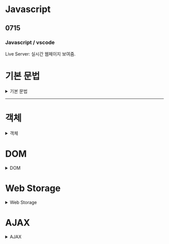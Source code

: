 # Javascript

## 0715

### Javascript / vscode

Live Server: 실시간 웹페이지 보여줌.

<h1>기본 문법</h1>
<details>
<summary>기본 문법</summary> 
<div markdown="1">


**0803**



HTML 자바스크립트 사용

`<script> </script>` 태그를 사용

문서 내 위치의 제약이 없음 

보통  `</body>` 태그 바로 위에 옴

```html
<script>
      console.log(2);
</script>
```

콘솔 로그

- **외부스크립트 참조하기**

.js 확장자를 가진 파일을 생성

html 문서에서 `<script src="외부파일의 위치"></script>`

```html
	<script src="js02.js">
      console.log("실행되지 않는 부분");
    </script>
    <script>
      console.log("파일 호출과 별도의 태그를 만들어서 실행");
    </script>
```

외부스크립트를 참조하는 구간에 있는 태그는 실행x

- **주석**

```html
      // 한줄 주석
      /*
        여러줄 주석
      */
```

자바와 유사

## 변수

가리키는 값에 대한 타입을 나타냄

var, let, const 키워드를 이용하여 변수를 선언

var: 중복 선언 가능

undefined: 변수에 아무 값도 없어서 타입을 알 수 없는 경우

동적 타입: 대입되는 값에 따라 용도가 변경

문자, $, _로 시작, 대소문자 구분, 예약어 사용X

### var

- 재선언 가능, 재할당 가능
- ES6 이전에 변수 선언시 사용
- 호이스팅(Hoisting) 특성이 있음
    - 자바스크립트 함수는 실행되기 전에 함수 안에 필요한 변수값들을 모두 모아서 유효 범위의 최상단에 선언한다.
    [https://gmlwjd9405.github.io/2019/04/22/javascript-hoisting.html](https://gmlwjd9405.github.io/2019/04/22/javascript-hoisting.html)
    
    ```jsx
    console.log(major) // undefined 에러가 나지 않음
    var major="정치";
    console.log(major);
    /////////////////////////////실제 동작
    var major; // hoisting
    console.log(major)
    major="정치";
    console.log(major)
    ```
    
- 함수 스코프


 예약어 사용x

 대소문자 구분
 
 문자, $, _ 로 시작 (숫자는 안됨)
 
 기본 카멜케이스 
 
 클래스, 생성자 -> 파스칼케이스
 
 상수 대문자 스네이크 케이스


### let

- 재선언 불가, 재할당 가능
- 블록 스코프 (≠var: 함수 스코프)
    
    ```jsx
    let job = "teacher";
    {
      let job = "student";
    }
    console.log(job)
    // teacher
    ```
    
    - [https://velog.io/@fromzoo/함수스코프-vs-블록스코프](https://velog.io/@fromzoo/%ED%95%A8%EC%88%98%EC%8A%A4%EC%BD%94%ED%94%84-vs-%EB%B8%94%EB%A1%9D%EC%8A%A4%EC%BD%94%ED%94%84)
    - i는 for 블록 안에서만 유효함
    
    ```jsx
    function  loop() { 
    	for (let i = 0; i < 5; i++) { 
    		console.log(i); 
    	} 
    	console.log('final', i); 
    } 
    loop(); /* ReferenceError: i is not defined */
    ```
    
    - cf. 함수 스코프
    
    ```jsx
    function loop() {
    	for(var i = 0; i < 5; i++) {
    		console.log(i);
    	}
    	console.log('final',i);
    }
    loop();
    /*
    	0
    	1
    	2
    	3
    	4
    	final 5
    */
    ```
    
- 호이스팅 X

### const

- 재선언 불가, 재 할당 불가
- 블록 스코프
- 대문자 SNAKE_CASE 사용
- 선언 시 값을 할당해야 함
    - 값을 재할당할 수 없기 때문에
- 상수로 사용

---

### undefined

- 변수에 값이 대입되지 않은 상태

```jsx
var name;
console.log(name);
```

## 데이터 타입(Data Type)

- 기본 데이터 타입(primitive): String, Number, Boolean, null, undefined
- 객체 타입(Reference) : Object - function, array 등

### typeof - 변수의 자료형 검사

- typeof 데이터
- typeof (데이터)
- typeof의 결과는 문자열 반환
- null의 데이터 타입은 null이 아닌 object (설계 실수)
- funcion은 기능을 가진 객체

### 동적 데이터 타입

다양한 값의 대입이 가능

### 숫자형 (Number)

정수와 실수로 나누어 구분하지 않음 (부동소수점 형식)

실수에 대해서는 정확한 연산x

일반적인 숫자 외 특수 숫자 포함(Infinity, NaN)

e를 활용하여 거듭제곱 표현 가능

### 문자열 (String)

- “ “로 감싼다
- ‘ ‘로 감싼다
- ` `(backtick)로 감싼다 -> Template Literal(ES6)
    - 여러 줄 입력이 가능 - 공백, 줄 넘김 유지
    - 문자열 내 ${변수명}을 이용하여 변수와 문자열을 결합
- UTF-16형식

emoji [https://apps.timwhitlock.info/emoji/tables/unicode#emoji-modal](https://apps.timwhitlock.info/emoji/tables/unicode#emoji-modal)

문자열 접근

```jsx
'문자열'.length
'문자열'[1]
'문자열'.charAt(1)
'문자열'[100] // undefined
'문자열'.charAt(100) // undefined
```

**연산**

문자열 + 숫자 → 문자열

그 이외의 연산 → 숫자

```jsx
// 하나라도 문자열이면 문자열로 +
// 2+2+'1' ->  '41'
console.log(1 + "20"); // 120
console.log("1" + "20"); // 120
console.log("1" + 20); // 120
console.log("100" - 8); // 92
console.log("100" * 8); // 800

console.log(1+"2"+2) //122
console.log("1"+2+2) // 122
```

형변환

```jsx
Number('123n') // NaN
Number(' 0123 ') // 123
Number(false) // 0
Number(undefined) // NaN
Number(null) // 0

String()
```

### Boolean

**자바스크립트 false**

- null, undefined, 0, ‘’ (빈 문자열), NaN → false
- 나머지는 true로 인식

```jsx
console.log("!!0", !!0);
console.log("!!''", !!"");
console.log("!!null", !!null);
console.log("!!undefined", !!undefined);
console.log("!!NaN", !!NaN);
// 모두 false
Boolean()

console.log(!!"0"); // true 빈 문자열이 아님

var id;
if (id) {
  console.log("id가 값이 있는 경우임...");
} else {
  console.log("id가 값이 없는 경우임...");
}
// else 출력 -> undefined
```

`!! = Boolean()`

### 연산자

+(덧셈), 단 항 사용시 Number()와 동일한 역할 `+"0"`

-, *, /, %, =, += -=, ++, — 

**(거듭제곱)

- 일치 연산자

값과 타입이 일치하는지 체크 `===, !==`

```jsx
var i = 100;
var j = "100";

// 비교시 암묵적 타입 변환을 통해 타입을 일치시킨 후 비교
console.log("i == j", i == j); // true 값만 확인
console.log("i === j", i === j); // false 값과 타입 확인
```

## 제어문

```jsx
for(let i = 0 ; i<10; i++ ){
  console.log(i)
}

let j = 0
while( j < 10) {
  j++;
}
do {

}while(j < 10)


// for in
// 객체의 속성들을 순회할 때 사용
// 배열도 순회 가능하지만 인덱스 순으로 순회한다는 보장이 없음
let student = {
  name: "이름",
  age: 20,
  hobby: ["취미1", "취미2"],
  "favorite singer": "가수",
};

for(key in student){
  console.log(key)
  console.log(student[`${key}`])
}
// name
// 이름
// age
// 20
// hobby
// (2) ['취미1', '취미2']
// favorite singer
// 가수 

// for of
// 반복 가능한(iterable) 객체를 순회하며 값을 꺼낼 때 사용
// Array, Map, Set, String 등
let food = ['김밥', '사이다']
for(val of food){
  console.log(val)
}
```

## 배열

배열의 생성: [] 또는 Array()

크기는 동적으로 변경

크기가 지정되어 있지 않은 경우에도 데이터의 입력 가능

배열의 길이는 가장 큰 인덱스+1

배열은 여러가지의 데이터 타입을 하나의 배열에 입력할 수 있음

push 함수를 통해 데이터 추가

```jsx
var arr1 = [];
var arr2 = new Array();

arr1[0] = 10;
arr1[2] = 30;
console.log(arr1[0], arr1[1], arr1[2]);  // 10 undefined 30
console.log(arr1.length);  // 3

arr1[3] = "문자열";
arr1[4] = {};
arr1[5] = [1, 2, 3];
arr1[6] = true;
arr1["msg"] = "메세지";
console.log(arr1);

arr1.push("추가"); // 배열 마지막 추가
arr1.pop() // 배열 마지막 제거
arr1.unshift("추가") // 배열 가장 앞 추가
arr1.shift() // 배열 가장 앞 제거
arr1.includes() //특정값 있는지 판별
arr1.indexOf() // 인덱스 반환 없으면 -1
arr1.join(구분자) // 구분자로 연결하여 반환 생략시 쉼표 기본
```


</div>
</details>

---

<h1>객체</h1>
<details>
<summary>객체</summary> 
<div markdown="1">

# 객체

문자열로 이름을 붙인 값들의 집합체 (Key : Value) (json)

key는 문자열

객체에 저장하는 값=프로퍼티(Property)

prototype이라는 특별한 프로퍼티를 가지고 있음

## 객체 만들기

객체 리터럴 이용: {}

Object 생성자 이용: `new Object()`

생성자 함수 이용 `function Member() {}`

```jsx
let member1 = { id: "aa", email: "aa@a.com" };
function Member(id, email) {
  this.id = id;
  this.email = email;
}

// this는 나를 부른 것! -> member2
let member2 = new Member("aa", "aa@a.com");
```

### 객체 생성 시 프로퍼티 추가

```jsx
let student = {
  name: "이름",
  age: 20,
  hobby: ["취미1", "취미1"],
  "favorite singer": "가수", 
// 띄어쓰기, 특수문자가 있으면 알아서 key를 인식x -> 따옴표 필요함
};

console.log(student.name);
console.log(student[age]); // 에러
console.log(student.hobby);
console.log(student["favorite singer"]); // .으로 접근x

```

### 프로퍼티 추가 생성 삭제

```jsx
// 프로퍼티 생성
var member = {};
member["id"] = "lee";
member.name = "이름";

// 동적인 프로퍼티 추가
member.email = "lee@email.com";
console.log(member);

// 프로퍼티 수정
member["id"] = "id2";  
member.email = "id2@a.com";  

// 프로퍼티 제거
let member = { id: "id", email: "id@a.com" };
delete member.id;
console.log(member);

```

함수 안에서의 this는 함수를 호출한 객체

```jsx
//함수안에서 this는 함수를 호출한 객체이다.

var m1 = {name: "이름1"};
var m2 = {name: "이름2"};
function msg () {
    console.log(this);
    console.log(this.name + "입니다.");
}
m1.msg = msg; //msg라는 key를 가진 function을 정의함 this.name:이름1
m2.msg = msg; // this.name = 이름2
m1.msg(); // 
m2.msg();
```

## JSON

JavaScript Object Notation

자바스크립트를 토대로 개발

여러 프로그래밍 언어에서 사용할 수 있는 독립형 언어

웹 클라이언트와 웹 서버 간 데이터 교환에 사용

웹 브라우저 비동기 처리에 사용되는 AJAX의 데이터 교환 형식으로 널리 알려짐


### Key, Value의 쌍으로 표현

- {”key” : value, … }
- key는 “”로 묶어서 표현
- value는 String일 경우 “”로 묶어서 표현

### JSON 내장 메서드

`JSON.parse()` : JSON 문자열 → 자바스크립트 객체

`JSON.stringify()`: 자바스크립트 객체 → JSON 문자열

# 함수

## 특징

- 객체 타입으로 값처럼 사용이 가능
- 함수를 변수에 대입하거나 매개변수로 넘길 수 있음
- 배열의 요소에 넣거나 객체의 프로퍼티로 설정이 가능
- 매개변수의 개수가 일치하지 않아도 호출이 가능
- JavaScript의 함수는 일급 객체(First-class-citizen)에 해당
    - 변수에 할당 가능
    - 함수의 매개변수로 전달 가능
    - 함수의 반환 값으로 사용 가능

## 함수 만들기

- 함수 선언식

`function 함수명() {함수 내용}`

- 함수 표현식

`let 함수명 = function() {함수 내용}`

### 함수 선언식

- 함수의 이름과 함께 정의하는 방식
- 함수의 이름
- 매개변수
- 내용
- 호이스팅o

```jsx
func( ); // 호이스팅됨 -> 문제x
function func( ) {
    console.log('선언식');
}
// 반환값이 없음 -> 콘솔에 undefined 
```

### 함수 표현식

- 익명 함수로 정의 가능
- 매개변수
- 내용

```jsx
func( ); // 호이스팅x -> 문제o
let func = function ( ) {
    console.log('표현식');
};
```

var로 선언해도 안 됨

```jsx
var func; // 호이스팅?
func() // 함수가 아니라고 인식함!
func = ~~;
```

### 선언식 vs 표현식

- 선언식: 호이스팅의 영향을 받아 함수 선언 이전에 호출 가능
- 표현식: 함수는 선언 이전에 호출이 불가능

## 함수의 리턴

함수의 실행 결과로 함수를 반환할 수 있음

리턴값이 없을 경우 undefined 반환

```jsx
function func() {
  return function (num1, num2) {
    return num1 + num2;
  };
}
function func2() {}

let callFn = func();
let result = callFn(100, 200);
console.log(result);

console.log(func2()); // undefined 출력

let callFn2 = func; // 함수
callFn2()(100,200) // 300 반환
```

## 함수의 호출

정의된 함수를 호출 시 함수를 값으로 넘길 수 있음

```jsx
function func(callFn) {
  callFn("hello");
}
function fn(msg) {
  console.log(msg);
}

func(fn("hello")); // error 
func(fn); // hello
```

## 함수 매개변수

호출 시 매개변수의 영향을 받지 않음

arguments라는 함수 내부의 프로퍼티를 이용하여 매개변수의 처리가 가능

오버로딩 개념X

기본 인자(default arguments)를 사용할 수 있음

```jsx
function fn1(num) {
  console.log("fn1", num);
}
fn1();
fn1(100);
fn1(100, 100);

//
function fn2() {
  console.log(arguments.length);
  for (let i = 0; i < arguments.length; i++) {
    console.log(arguments[i]);
  }
}
fn2(1);
fn2(1, 10, 100);

//
function fn() {
  console.log(1);
}
function fn() {
  console.log(2);
}
function fn(num) {
  console.log(num);
}
fn();
fn(1);

//

function hello(name = "이름") {
  console.log(name + "님 안녕하세요.");
}
hello(); // 이름님 안녕하세요.
hello("이름2"); // 이름2님 안녕하세요.
```

## 화살표 함수

ES6에서 추가

함수를 심플하게 정의

`(매개변수) => {명령어}`

작성순서

1. function 키워드 삭제
2. () 안에 함수가 사용할 파라미터 이름 작성
3. 화살표 ( ⇒ )를 붙인다.
4. {}를 작성하고 블록 안에 함수가 실행할 코드 작성

매개변수가 하나일 경우 ()를 생략할 수 있음 (하나도 없으면 생략할 수 없음)

실행 문장이 하나일 경우 {}을 생략할 수 있음

실행되는 하나의 문장이 return문일 경우 return 키워드를 생략해야 한다


</div>
</details>


<h1>DOM</h1>
<details>
<summary>DOM</summary> 
<div markdown="1">



# DOM

Document Object Model

## window 제공 함수

- alert
- confirm
    - 확인, 취소
- prompt
    - 입력
- open
- parseInt, parseFloat
- setTimeout, clearTimeout
- setInterval, clearInterval

XML, HTML 문서의 각 항목을 계층으로 표현하여 생성, 변형, 삭제할 수 있도록 돕는 인터페이스

DOM=문서 요소 집합을 트리 형태의 계층 구조로 HTML 표현

HTML 문서의 요소를 제어하기 위해 지원

상단의 document 노드를 통해 접근 가능

```jsx
document.body.style.background = "red";
setTimeout(() => (document.body.style.background = ""), 3000); 
// 3초 후 원상태로 복구하기
```

## 문서 접근 방식 이해

- getElementById(string) // 1개만 (id는 유일함)
- querySelector(css selector) // 1개만
- querySelectorAll(css selector) // 몽땅

### getElementById

```jsx
var ele = document.getElementById("a");
// 태그를 그대로 가져옴
ele.style.color = "green";

```

### querySelector (css selector)

```jsx
var ele = document.querySelector("#a");
// css selector라서 #a로 가져와야 함
// id는 id로 한정되어 있어서 # 없어도 ok
```

```jsx
var ele = document.querySelector("div");
// 여러개면 위에서부터 한 개만 가져옴
```

- “#—”: id
- “.—”: class
- “[name=’c’]: 속성 선택자

### querySelectorAll

quereSelector와 동일하지만 해당하는 모두를 가져옴

를 배열처럼 사용

## 문서 조작 방식

### createElement(name), append(string | node)

엘리먼트 생성

```jsx
var ele = document.createElement("img");
// <img> 태그 생성
```

추가할 기존 엘리먼트 접근

```jsx
var parent = document.getElementById("list");
// <div id ="list">
```

엘리먼트 추가

```jsx
parent.append(ele);
// <div id="list>
//		<img>
// </div
```

### setAttribute(name, value)

속성을 세팅

```jsx
var ele = document.createElement("img");
ele.setAttribute("src", "./images/cake.jpg")
ele.setAttribute("width", 200);
```

- 사용자 정의 속성은 접근할 수 없음

```jsx
ele.msg="test" // 불가능
```

### innerHTML을 이용한 요소내용 변경

조작할 엘리먼트 접근

```jsx
var list = document.getElementById("list");
list.innerHTML="<img src='./images/cake.jpg' width='200' height='150'/>";
```

# 이벤트

웹 페이지에서 여러 종류의 상호작용이 있을 때마다 이벤트가 발생

JavaScript를 사용하여 DOM에서 발생하는 이벤트를 감지하고 대응하는 작업을 수행할 수 있음

## 이벤트 처리 방식

### 고전 이벤트 처리 방식

- 인라인 이벤트 설정 → 엘리먼트에 직접 지정
- 설정하려는 이벤트를 정하고 on이벤트종류 의 형식으로 지정

```html
<button onclick="alert('누르지마세요')">누르지마시오.</button>
<button onclick="doSometing()">함수 실행</button>
<button id="btn">버튼</button>
<script>
    function doSometing () {
        let sum = 0
        for(let i = 0 ; i < 10; i++){
            sum += i;
        }
        console.log(sum)
    }
    let btn = document.querySelector("#btn")
    btn.onclick = doAction;
    bton.onclick = doAction(); // 바로 수행해버림

    function doAction(){
        alert("경고")
    }
</script>
```

- 엘리먼트에서 이벤트를 직접 설정하지 않고 스크립트에서 이벤트 설정
- 이벤트 요소.addEventListener(이벤트 타입, 이벤트리스너, [option]);
    - 이벤트 타입이 발생하면 이벤트리스너(액션) 발생

preventDefault()

- 어떤 이벤트를 명시적으로 처리하지 않은 경우, 해당 이벤트에 대한 [사용자 에이전트](https://developer.mozilla.org/ko/docs/Glossary/User_agent)
의 기본 동작을 실행하지 않도록 지정

```jsx
let a = document.querySelector("a")
    a.addEventListener("click", function (event){
      event.preventDefault() // 링크로 이동x
      console.log(event)
    })
```

</div>
</details>

<h1>Web Storage</h1>
<details>
<summary>Web Storage</summary> 
<div markdown="1">


# Web Storage

브라우저 내에 저장

모바일에서도 동작

## 로컬 스토리지

값은 반드시 문자열로 저장

로컬 스토리지: 브라우저가 종료되어도 데이터는 살아있다.

세션 스토리지: 브라우저가 종료되면 데이터가 사라짐

</div>
</details>

<h1>AJAX</h1>
<details>
<summary>AJAX</summary> 
<div markdown="1">

# AJAX

Asynchronous JavaScript and SML

비동기 방식의 자바스크립트 XML

직관적이고 자연스러운 사용자 상호액션 방식

기존 클릭이 필요하지 않음

화면의 일부분만 변경

기존 → 서버 요청, 대기, 전체화면 새로고침

AJAX → 업데이트가 필요한 부분만 변경

## 동작 방식

classic model: 서버에 요청한 데이터가 도착할 때까지 클라이언트는 대기(동기적 통신)

AJAX: 서버에 요청한 데이터가 도착할 동안 클라이언트는 멈추지 않고 동작 (비동기적 통신)

## XMLHttpRequest

자바스크립트 객체

대부분의 브라우저에서 지원

표준 HTTP 방식(GET/POST)으로 서버와 통신

<b> GET방식과 POST 방식 </b>
<details>
<summary>GET방식과 POST 방식</summary> 
<div markdown="1">

[https://cocoon1787.tistory.com/526]
### HTTP
- 웹상에서 클라이언트와 서버 간에 데이터를 주고받을 수 있는 프로토콜
- 클라이언트가 HTTP 프로토콜을 통해 서버에 요청을 보내면 서버는 요청에 맞는 응답을 클라이언트에게 전송

### GET 방식
클라이언트가 서버로 데이터를 요청하기 위해 사용되는 Method

ex. http://localhost:3000/login?id=admin&pw=1234

Body부분은 비어 있고 Content-Type 헤더 필드(헤더에 Body의 콘텐츠 타입 명시) 적지 않음

URL 뒤에 쿼리 스트링을 붙이고, HTTP 패킷의 헤더에 포함해서 서버에 데이터 요청



- 특징

간단한 데이터 요청할 때 적합(게시판의 게시물, 목록 조회)

캐싱이 가능 - 속도가 빠르다

POST보다 상대적으로 속도가 빠름

브라우저 히스토리에 기록이 남음

?뒤에서부터 데이터를 표현: 보안에 취약

### POST 방식

클라이언트가 서버로 데이터를 전송해 리소스를 추가하거나 생성하기 위해 사용되는 Method



- 특징

Body에 담아 데이터를 전송

요청 헤더의 Content-Type에 콘텐츠 타입 명시

GET 방식보다 보안에 좋음 (데이터가 URL에 노출x)

서버로 보내는 데이터의 양 제한X

캐싱 불가

요청받는 시간 제한 존재

브라우저 히스토리에 기록이 남지 않음


</div>
</details>




서버와 통신시 비동기적으로 작업

백그라운드에서 작업

### Methods

- open (”HTTP method”, “URL”, sync/async)
    - 요청의 초기화 작업
    - GET / POST 지정 (HTTP method)
        - GET: 주소 URL, 길이의 제한
        - POST: 노출x. 길이 제한x
    - 서버 URL 지정
    - 동기 / 비동기 설정
- send(content)
    - GET 방식은 URL에 필요 정보를 추가하기 때문에 null 적용
    - POST 방식에서 파라미터 설정 처리
- onreadystatechange
    - 서버에서 응답이 도착했을 때 호출될 콜백함수 지정
    - 콜백함수는 상태가 변경될 때 마다 호출
- readystate
    - 0~4
- status
    - 서버 처리 결과 상태 코드
    - 200 → OK 요청 성고
    - 404 → Not Found (페이지를 못 찾을 경우)
    - 500 → Sercer Error (서버에서 결과 생성시 오류 발생)

**0804**

1. Live server에 요청: GET 요청
2. Ajax 버튼을 클릭 → 서버에 요청(request) → 서버에서 처리 (response)


```jsx
<script>
    let xhr; //껍데기 준비

    //1. 클라이언트에서 요청이 발생해야한다.
    document.querySelector("#get-data").addEventListener("click", () => {
      // AJAX 요청과 응답 처리를 진행할 XMLHttpRequest 객체 생성자 함수 호출
      xhr = new XMLHttpRequest();
      // xhr의 상태가 바뀔 때 마다 호출할 콜백함수를 등록하겠다.
      xhr.onreadystatechange = responseMsg;

      //서버에 요청을 보내기
      //open("요청방식", "URL(어디다가 어떤 요청을 보낼건지)", ["비동기방식의 여부"])
      xhr.open("GET", "./data/hello.txt", true)

      //요청보내기
      xhr.send()

    });

    // AJAX 요청에 대한 응답이 왔을때 사용할 콜백함수 
    function responseMsg() {
      //서버의 응답이 완벽하게 끝났을때
      if (xhr.readyState == 4) {
        //서버에서 오류가 없이 정상적으로 처리가 됬을때
        if (xhr.status == 200) {
          // console.log(xhr)
          document.querySelector("#msg-view").innerHTML = xhr.responseText;
        }
        else {
          console.log("정상적으로 데이터를 수신하지 못했다.")
        }
      }
    }

  </script>
```

`xhr.readystate` 가 1~4까지 바뀜, 4가 되었을 때 동작

콜백: 이 이벤트가 일어날 때마다 호출

**0830**

### 참고

### <참고> 자바스크립트=싱글 스레드

Call Stack: 이벤트 처리

즉시 처리하지 못하는 이벤트들을 Web API로 보내서 처리

처리된 이벤트들은 처리된 순서대로 Task Queue에 저장

Call Stack이 공백이 되면 Event Loop가 대기 줄에서 가장 오래된 이벤트를 Call Stack으로 보냄

### 순차적인 비동기 처리학

Web API로 들어오는 순서x, 어떤 이벤트가 먼저 처리되느냐가 중요

1. Async Callbacks
    
    백그라운드에서 실행을 시작할 함수를 호출할 때 인자로 지정
    
2. Promis-Style
    
    Modern Web APIs에서의 새로운 코드 스타일
    
    XMLHttpRequest 객체를 사용하는 구조보다 조금 더 현대적인 버전
    

```jsx

    const URL = 'https://jsonplaceholder.typicode.com/todos/1'

    //AJAX 통신

    const xhr = new XMLHttpRequest();

    xhr.open('GET', URL);
    xhr.send(); //요청 보내기

    const todo = xhr.response; //싱글스레드여서 AJAX 요청을 보내놓고 응답을 기다리지 않음
		console.log(todo); // 아무것도 찍히지 않음

```

- 콜백함수 정하기

/code

```jsx
		const URL = 'https://jsonplaceholder.typicode.com/todos/1'

    //AJAX 통신을 하겠다.

    const xhr = new XMLHttpRequest();

    xhr.open('GET', URL);
    xhr.send(); //요청 보내기

	// xhr.onreadystatechange = function() {
    //   if(xhr.readyState == xhr.DONE){
    //     if(xhr.status == 200 ){
    //       const todo = xhr.response
    //       console.log(todo)
    //     }
    //   }
    // }

    xhr.onload = function () {
      if (xhr.status == 200) {
        const todo = xhr.response
        console.log(todo)
      }
    }
```

## Promise

### Promise Object

비동기 작업을 마치 동기 작업처럼 값을 반환해서 사용 형태

미래의 완료 또는 실패와 그 결과 값을 나타냄

미래의 어떤 상황에 대한 약속

`new Promise(functi (reslolve, reject) {} )`

resolve : 성공, reject: 실패

### Method

- .then (callback)

Promise 객체를 리턴, 두 개의 콜백 함수를 인수로 받는다. (이행, 거부)

이전 작업의 성공 결과를 인자로 전달 받음

- .catch (callback)

.then이 하나라도 실패하면(거부) 동작 (예외 처리 구문 유사)

이전 작업의 실패로 인해 생성된 error 객체는 catch 블록 안에서 사용 가능

- .finally (callback)

Promise 객체 반환

결과 상관없이 무조건 실행

- 체이닝 가능

## axios

브라우저, node.js에서 사용할 수 있는 Promise 기반 HTTP 클라이언트 라이버릴

Vue에서 권고

### 특징

- 브라우저를 위해 XMLHttpRequests 생성
- node.js를 위해 http 요청 생성
- Promise API 지원
- 요청 및 응답 인터셉트
- 요청 및 응답 데이터 변환
- 요청 취소
- JSON 데이터 자동 변환
- XSRF를 막기 위한 클라이언트 사이드 지원